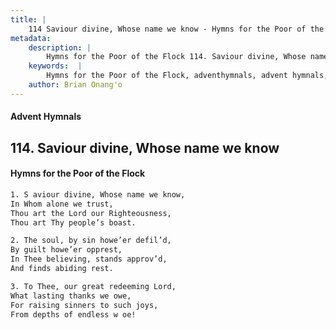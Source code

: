 ```yaml
---
title: |
    114 Saviour divine, Whose name we know - Hymns for the Poor of the Flock
metadata:
    description: |
        Hymns for the Poor of the Flock 114. Saviour divine, Whose name we know. S aviour divine, Whose name we know, In Whom alone we trust, Thou art the Lord our Righteousness, Thou art Thy people’s boast. 
    keywords:  |
        Hymns for the Poor of the Flock, adventhymnals, advent hymnals, Saviour divine, Whose name we know, S aviour divine, Whose name we know,, 
    author: Brian Onang'o
---
```


#### Advent Hymnals
## 114. Saviour divine, Whose name we know
####  Hymns for the Poor of the Flock

```txt
1. S aviour divine, Whose name we know,
In Whom alone we trust,
Thou art the Lord our Righteousness,
Thou art Thy people’s boast.

2. The soul, by sin howe’er defil’d,
By guilt howe’er opprest,
In Thee believing, stands approv’d,
And finds abiding rest.

3. To Thee, our great redeeming Lord,
What lasting thanks we owe,
For raising sinners to such joys,
From depths of endless w oe!
```